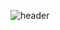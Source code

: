 ![header](https://capsule-render.vercel.app/api?type=waving&color=auto&height=300&section=header&text=Gosung%20Github&fontSize=90)
